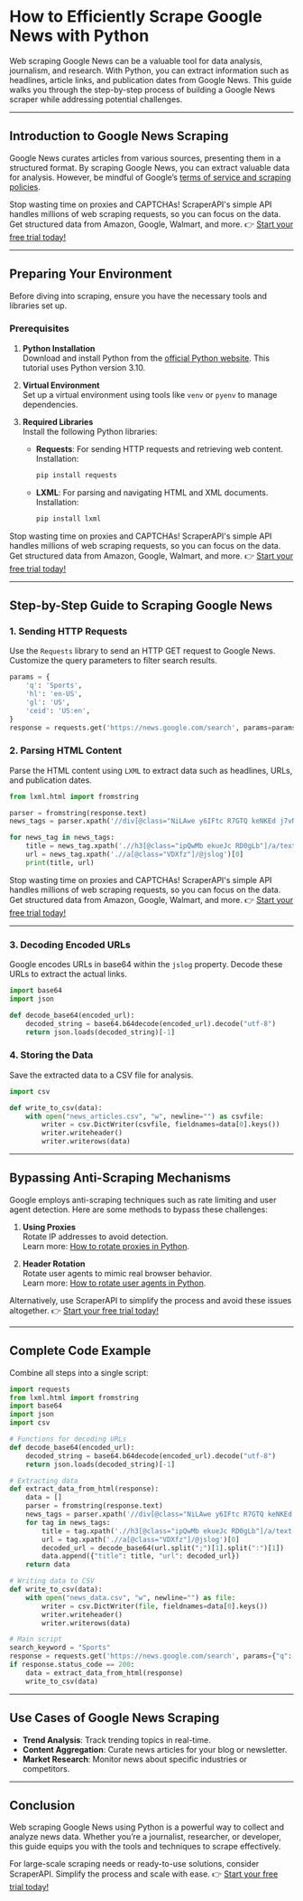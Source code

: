
# How to Efficiently Scrape Google News with Python

Web scraping Google News can be a valuable tool for data analysis, journalism, and research. With Python, you can extract information such as headlines, article links, and publication dates from Google News. This guide walks you through the step-by-step process of building a Google News scraper while addressing potential challenges.

---

## Introduction to Google News Scraping

Google News curates articles from various sources, presenting them in a structured format. By scraping Google News, you can extract valuable data for analysis. However, be mindful of Google’s [terms of service and scraping policies](https://www.scrapehero.com/detect-and-block-bots/).

Stop wasting time on proxies and CAPTCHAs! ScraperAPI's simple API handles millions of web scraping requests, so you can focus on the data. Get structured data from Amazon, Google, Walmart, and more. 👉 [Start your free trial today!](https://bit.ly/Scraperapi)

---

## Preparing Your Environment

Before diving into scraping, ensure you have the necessary tools and libraries set up.

### Prerequisites

1. **Python Installation**  
   Download and install Python from the [official Python website](https://www.python.org/downloads/). This tutorial uses Python version 3.10.

2. **Virtual Environment**  
   Set up a virtual environment using tools like `venv` or `pyenv` to manage dependencies.

3. **Required Libraries**  
   Install the following Python libraries:

   - **Requests**: For sending HTTP requests and retrieving web content.  
     Installation:  
     ```bash
     pip install requests
     ```

   - **LXML**: For parsing and navigating HTML and XML documents.  
     Installation:  
     ```bash
     pip install lxml
     ```

Stop wasting time on proxies and CAPTCHAs! ScraperAPI's simple API handles millions of web scraping requests, so you can focus on the data. Get structured data from Amazon, Google, Walmart, and more. 👉 [Start your free trial today!](https://bit.ly/Scraperapi)

---

## Step-by-Step Guide to Scraping Google News

### 1. Sending HTTP Requests

Use the `Requests` library to send an HTTP GET request to Google News. Customize the query parameters to filter search results.

```python
params = {
    'q': 'Sports',
    'hl': 'en-US',
    'gl': 'US',
    'ceid': 'US:en',
}
response = requests.get('https://news.google.com/search', params=params)
```

### 2. Parsing HTML Content

Parse the HTML content using `LXML` to extract data such as headlines, URLs, and publication dates.

```python
from lxml.html import fromstring

parser = fromstring(response.text)
news_tags = parser.xpath('//div[@class="NiLAwe y6IFtc R7GTQ keNKEd j7vNaf nID9nc"]')

for news_tag in news_tags:
    title = news_tag.xpath('.//h3[@class="ipQwMb ekueJc RD0gLb"]/a/text()')[0]
    url = news_tag.xpath('.//a[@class="VDXfz"]/@jslog')[0]
    print(title, url)
```

Stop wasting time on proxies and CAPTCHAs! ScraperAPI's simple API handles millions of web scraping requests, so you can focus on the data. Get structured data from Amazon, Google, Walmart, and more. 👉 [Start your free trial today!](https://bit.ly/Scraperapi)

---

### 3. Decoding Encoded URLs

Google encodes URLs in base64 within the `jslog` property. Decode these URLs to extract the actual links.

```python
import base64
import json

def decode_base64(encoded_url):
    decoded_string = base64.b64decode(encoded_url).decode("utf-8")
    return json.loads(decoded_string)[-1]
```

### 4. Storing the Data

Save the extracted data to a CSV file for analysis.

```python
import csv

def write_to_csv(data):
    with open("news_articles.csv", "w", newline="") as csvfile:
        writer = csv.DictWriter(csvfile, fieldnames=data[0].keys())
        writer.writeheader()
        writer.writerows(data)
```

---

## Bypassing Anti-Scraping Mechanisms

Google employs anti-scraping techniques such as rate limiting and user agent detection. Here are some methods to bypass these challenges:

1. **Using Proxies**  
   Rotate IP addresses to avoid detection.  
   Learn more: [How to rotate proxies in Python](https://www.scrapehero.com/how-to-rotate-proxies-and-ip-addresses-using-python-3/).

2. **Header Rotation**  
   Rotate user agents to mimic real browser behavior.  
   Learn more: [How to rotate user agents in Python](https://www.scrapehero.com/how-to-fake-and-rotate-user-agents-using-python-3/).

Alternatively, use ScraperAPI to simplify the process and avoid these issues altogether. 👉 [Start your free trial today!](https://bit.ly/Scraperapi)

---

## Complete Code Example

Combine all steps into a single script:

```python
import requests
from lxml.html import fromstring
import base64
import json
import csv

# Functions for decoding URLs
def decode_base64(encoded_url):
    decoded_string = base64.b64decode(encoded_url).decode("utf-8")
    return json.loads(decoded_string)[-1]

# Extracting data
def extract_data_from_html(response):
    data = []
    parser = fromstring(response.text)
    news_tags = parser.xpath('//div[@class="NiLAwe y6IFtc R7GTQ keNKEd j7vNaf nID9nc"]')
    for tag in news_tags:
        title = tag.xpath('.//h3[@class="ipQwMb ekueJc RD0gLb"]/a/text()')[0]
        url = tag.xpath('.//a[@class="VDXfz"]/@jslog')[0]
        decoded_url = decode_base64(url.split(";")[1].split(":")[1])
        data.append({"title": title, "url": decoded_url})
    return data

# Writing data to CSV
def write_to_csv(data):
    with open("news_data.csv", "w", newline="") as file:
        writer = csv.DictWriter(file, fieldnames=data[0].keys())
        writer.writeheader()
        writer.writerows(data)

# Main script
search_keyword = "Sports"
response = requests.get('https://news.google.com/search', params={"q": search_keyword})
if response.status_code == 200:
    data = extract_data_from_html(response)
    write_to_csv(data)
```

---

## Use Cases of Google News Scraping

- **Trend Analysis**: Track trending topics in real-time.
- **Content Aggregation**: Curate news articles for your blog or newsletter.
- **Market Research**: Monitor news about specific industries or competitors.

---

## Conclusion

Web scraping Google News using Python is a powerful way to collect and analyze news data. Whether you’re a journalist, researcher, or developer, this guide equips you with the tools and techniques to scrape effectively.

For large-scale scraping needs or ready-to-use solutions, consider ScraperAPI. Simplify the process and scale with ease. 👉 [Start your free trial today!](https://bit.ly/Scraperapi)

